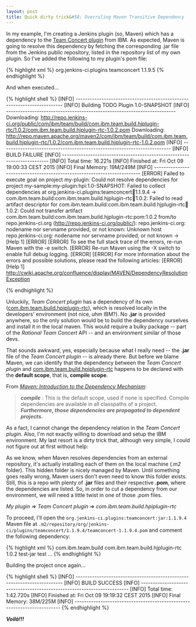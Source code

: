 ```yaml
---
layout: post
title: Quick dirty trick&#58; Overruling Maven Transitive Dependency
---
```


In my example, I'm creating a Jenkins plugin (so, Maven) which has a dependency to the [Team Concert plugin](https://wiki.jenkins-ci.org/display/JENKINS/Team+Concert+Plugin) from IBM. As expected, Maven is going to resolve this dependency by fetching the corresponding .jar file from the Jenkins public repository, listed in the repository list of my own plugin.
So I've added the following to my plugin's pom file:

{% highlight xml %}
<dependencies>
    <dependency>
        <groupId>org.jenkins-ci.plugins</groupId>
        <artifactId>teamconcert</artifactId>
        <version>1.1.9.5</version>
    </dependency>
</dependencies>
{% endhighlight %}

And when executed...

{% highlight shell %}
[INFO] ------------------------------------------------------------------------
[INFO] Building TODO Plugin 1.0-SNAPSHOT
[INFO] ------------------------------------------------------------------------
Downloading: http://repo.jenkins-ci.org/public/com/ibm/team/build/com.ibm.team.build.hjplugin-rtc/1.0.2/com.ibm.team.build.hjplugin-rtc-1.0.2.pom
Downloading: http://repo.maven.apache.org/maven2/com/ibm/team/build/com.ibm.team.build.hjplugin-rtc/1.0.2/com.ibm.team.build.hjplugin-rtc-1.0.2.pom
[INFO] ------------------------------------------------------------------------
[INFO] BUILD FAILURE
[INFO] ------------------------------------------------------------------------
[INFO] Total time: 16.221s
[INFO] Finished at: Fri Oct 09 19:00:33 CEST 2015
[INFO] Final Memory: 19M/249M
[INFO] ------------------------------------------------------------------------
[ERROR] Failed to execute goal on project my-plugin: Could not resolve dependencies for project my-sample:my-plugin:hpi:1.0-SNAPSHOT: Failed to collect dependencies at org.jenkins-ci.plugins:teamconcert:jar:1.1.9.4 -> com.ibm.team.build:com.ibm.team.build.hjplugin-rtc:jar:1.0.2: Failed to read artifact descriptor for com.ibm.team.build:com.ibm.team.build.hjplugin-rtc:jar:1.0.2: Could not transfer artifact com.ibm.team.build:com.ibm.team.build.hjplugin-rtc:pom:1.0.2 from/to repo.jenkins-ci.org (http://repo.jenkins-ci.org/public/): repo.jenkins-ci.org: nodename nor servname provided, or not known: Unknown host repo.jenkins-ci.org: nodename nor servname provided, or not known -> [Help 1]
[ERROR] 
[ERROR] To see the full stack trace of the errors, re-run Maven with the -e switch.
[ERROR] Re-run Maven using the -X switch to enable full debug logging.
[ERROR] 
[ERROR] For more information about the errors and possible solutions, please read the following articles:
[ERROR] [Help 1] http://cwiki.apache.org/confluence/display/MAVEN/DependencyResolutionException

{% endhighlight %}

Unluckily, *Team Concert plugin* has a dependency of its own ([com.ibm.team.build.hpiplugin-rtc](https://github.com/jenkinsci/teamconcert-plugin/tree/master/com.ibm.team.build.hjplugin-rtc)), which is resolved locally in the developers' environment (not nice, uhm IBM?). No **.jar** is provided anywhere, so the only solution would be to build the dependency ourselves and install it in the local maven. This would require a bulky package -- part of the *Rational Team Concert* API -- and an environment similar of those devs.

That sounds awkward, yes, especially because what I really need -- the **.jar** file of the *Team Concert plugin* -- is already there. But before we blame Maven, we can identify that the dependency between the *Team Concert plugin* and [com.ibm.team.build.hpiplugin-rtc](https://github.com/jenkinsci/teamconcert-plugin/tree/master/com.ibm.team.build.hjplugin-rtc) happens to be declared with the **default scope**, that is, **compile scope**.

From *[Maven: Introduction to the Dependency Mechanism](https://maven.apache.org/guides/introduction/introduction-to-dependency-mechanism.html)*:

> ***compile*** : This is the default scope, used if none is specified. Compile dependencies are available in all classpaths of a project. ***Furthermore, those dependencies are propagated to dependent projects.***

As a fact, I cannot change the dependency relation in the *Team Concert plugin*. Also, I'm not exactly willing to download and setup the IBM environment. My last resort is a dirty trick that, although very simple, I could not figure out at first without help:

As we know, when Maven resolves dependencies from an external repository, it's actually installing each of them on the local machine (*.m2* folder). This hidden folder is nicely managed by Maven. Until something goes really wrong, Maven users don't even need to know this folder exists.
Still, this is a repo with plenty of **.jar** files and their respective **.pom**, where the dependencies are listed. So, in order to cut a dependency from our environment, we will need a little twist in one of those *.pom* files.

*My plugin* &#8658; *Team Concert plugin* &#8658; *com.ibm.team.build.hpiplugin-rtc*

To proceed, I'll open the `org.jenkins-ci.plugins:teamconcert:jar:1.1.9.4` Maven file at `.m2/repository/org/jenkins-ci/plugins/teamconcert/1.1.9.4/teamconcert-1.1.9.4.pom` and comment the following dependency:

{% highlight xml %}
<dependencies>
    <!--
    <dependency>
        <groupId>com.ibm.team.build</groupId>
        <artifactId>com.ibm.team.build.hjplugin-rtc</artifactId>
        <version>1.0.2</version>
    </dependency>
    -->
    <dependency>
        <groupId>com.ibm.team.build</groupId>
        <artifactId>com.ibm.team.build.hjplugin-rtc</artifactId>
        <version>1.0.2</version>
        <type>test-jar</type>
        <scope>test</scope>
    </dependency>
...
</dependencies>
{% endhighlight %}

Building the project once again...

{% highlight shell %}
[INFO] ------------------------------------------------------------------------
[INFO] BUILD SUCCESS
[INFO] ------------------------------------------------------------------------
[INFO] Total time: 1:42.720s
[INFO] Finished at: Fri Oct 09 19:19:32 CEST 2015
[INFO] Final Memory: 38M/225M
[INFO] ------------------------------------------------------------------------
{% endhighlight %}

***Voilà!!!***